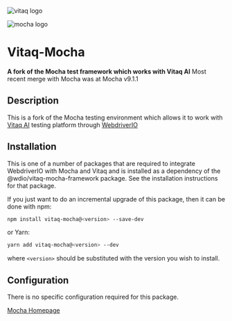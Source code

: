 <!-- markdownlint-disable -->

![vitaq logo](https://vitaq.io/wp-content/uploads/2020/10/Vitaq-new-logo-small.png)

![mocha logo](https://cldup.com/xFVFxOioAU.svg)

# Vitaq-Mocha

**A fork of the Mocha test framework which works with Vitaq AI**
Most recent merge with Mocha was at Mocha v9.1.1

## Description

This is a fork of the Mocha testing environment which allows it to work with [Vitaq AI](https://vitaq.io) testing platform through [WebdriverIO](https://webdriver.io)

## Installation

This is one of a number of packages that are required to integrate WebdriverIO with Mocha and Vitaq and is installed as a dependency of the @wdio/vitaq-mocha-framework package. See the installation instructions for that package.

If you just want to do an incremental upgrade of this package, then it can be done with npm:

```bash
npm install vitaq-mocha@<version> --save-dev
```

or Yarn:

```bash
yarn add vitaq-mocha@<version> --dev
```

where `<version>` should be substituted with the version you wish to install.

## Configuration

There is no specific configuration required for this package.

[Mocha Homepage](https://mochajs.org/)

